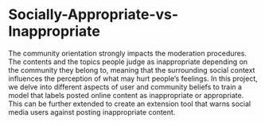 # Socially-Appropriate-vs-Inappropriate
The community orientation strongly impacts the moderation procedures. The contents and the topics people judge as inappropriate depending on the community they belong to, meaning that the surrounding social context influences the perception of what may hurt people’s feelings. In this project, we delve into different aspects of user and community beliefs to train a model that labels posted online content as inappropriate or appropriate. This can be further extended to create an extension tool that warns social media users against posting inappropriate content.
